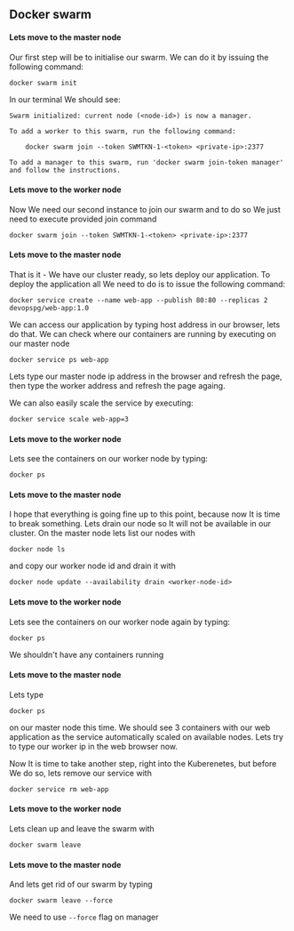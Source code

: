 ## Docker swarm
#### Lets move to the master node
Our first step will be to initialise our swarm. We can do it by issuing the following command:
```
docker swarm init
```
In our terminal We should see:
```
Swarm initialized: current node (<node-id>) is now a manager.

To add a worker to this swarm, run the following command:

    docker swarm join --token SWMTKN-1-<token> <private-ip>:2377

To add a manager to this swarm, run 'docker swarm join-token manager' and follow the instructions.
```
#### Lets move to the worker node
Now We need our second instance to join our swarm and to do so We just need to execute provided join command
```
docker swarm join --token SWMTKN-1-<token> <private-ip>:2377
```
#### Lets move to the master node
That is it - We have our cluster ready, so lets deploy our application. To deploy the application all We need to do is to issue the following command:

```
docker service create --name web-app --publish 80:80 --replicas 2 devopspg/web-app:1.0
```
We can access our application by typing host address in our browser, lets do that. We can check where our containers are running by executing on our master node
```
docker service ps web-app
```
Lets type our master node ip address in the browser and refresh the page, then type the worker address and refresh the page againg.

We can also easily scale the service by executing:
```
docker service scale web-app=3
```
#### Lets move to the worker node
Lets see the containers on our worker node by typing:
```
docker ps
```
#### Lets move to the master node
I hope that everything is going fine up to this point, because now It is time to break something. Lets drain our node so It will not be available in our cluster.
On the master node lets list our nodes with
```
docker node ls
```
and copy our worker node id and drain it with
```
docker node update --availability drain <worker-node-id>
```
#### Lets move to the worker node
Lets see the containers on our worker node again by typing:
```
docker ps
```
We shouldn't have any containers running
#### Lets move to the master node
Lets type
```
docker ps
```
on our master node this time. We should see 3 containers with our web application as the service automatically scaled on available nodes. Lets try to type our worker ip in the web browser now.

Now It is time to take another step, right into the Kuberenetes, but before We do so, lets remove our service with
```
docker service rm web-app
```
#### Lets move to the worker node
Lets clean up and leave the swarm with
```
docker swarm leave
```
#### Lets move to the master node
And lets get rid of our swarm by typing
```
docker swarm leave --force
```
We need to use ```--force``` flag on manager
